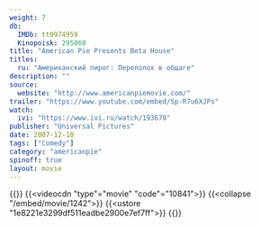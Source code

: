 ```yaml
---
weight: 7
db:
  IMDb: tt0974959
  Kinopoisk: 295060
title: "American Pie Presents Beta House"
titles: 
  ru: "Американский пирог: Переполох в общаге"
description: ""
source: 
  website: "http://www.americanpiemovie.com/"
trailer: "https://www.youtube.com/embed/Sp-R7u6XJPs"
watch:
  ivi: "https://www.ivi.ru/watch/193670"
publisher: "Universal Pictures"
date: 2007-12-10
tags: ["Comedy"]
category: "americanpie"
spinoff: true
layout: movie
---
```

{{<players>}}
    {{<videocdn "type"="movie" "code"="10841">}}
    {{<collapse "/embed/movie/1242">}}
    {{<ustore "1e8221e3299df511eadbe2900e7ef7ff">}}
{{</players>}}
